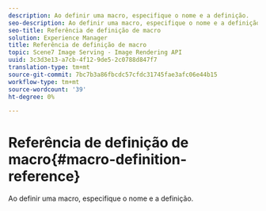 ```yaml
---
description: Ao definir uma macro, especifique o nome e a definição.
seo-description: Ao definir uma macro, especifique o nome e a definição.
seo-title: Referência de definição de macro
solution: Experience Manager
title: Referência de definição de macro
topic: Scene7 Image Serving - Image Rendering API
uuid: 3c3d3e13-a7cb-4f12-9de5-2c0788d847f7
translation-type: tm+mt
source-git-commit: 7bc7b3a86fbcdc57cfdc31745fae3afc06e44b15
workflow-type: tm+mt
source-wordcount: '39'
ht-degree: 0%

---
```



# Referência de definição de macro{#macro-definition-reference}

Ao definir uma macro, especifique o nome e a definição.

